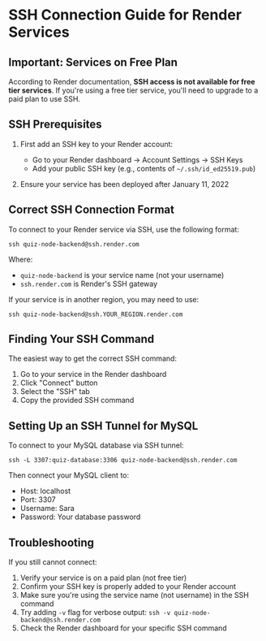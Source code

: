 # SSH Connection Guide for Render Services

## Important: Services on Free Plan

According to Render documentation, **SSH access is not available for free tier services**. If you're using a free tier service, you'll need to upgrade to a paid plan to use SSH.

## SSH Prerequisites

1. First add an SSH key to your Render account:
   - Go to your Render dashboard → Account Settings → SSH Keys
   - Add your public SSH key (e.g., contents of `~/.ssh/id_ed25519.pub`)
   
2. Ensure your service has been deployed after January 11, 2022

## Correct SSH Connection Format

To connect to your Render service via SSH, use the following format:

```
ssh quiz-node-backend@ssh.render.com
```

Where:
- `quiz-node-backend` is your service name (not your username)
- `ssh.render.com` is Render's SSH gateway

If your service is in another region, you may need to use:
```
ssh quiz-node-backend@ssh.YOUR_REGION.render.com
```

## Finding Your SSH Command

The easiest way to get the correct SSH command:
1. Go to your service in the Render dashboard
2. Click "Connect" button
3. Select the "SSH" tab
4. Copy the provided SSH command

## Setting Up an SSH Tunnel for MySQL

To connect to your MySQL database via SSH tunnel:

```
ssh -L 3307:quiz-database:3306 quiz-node-backend@ssh.render.com
```

Then connect your MySQL client to:
- Host: localhost
- Port: 3307
- Username: Sara
- Password: Your database password

## Troubleshooting

If you still cannot connect:

1. Verify your service is on a paid plan (not free tier)
2. Confirm your SSH key is properly added to your Render account
3. Make sure you're using the service name (not username) in the SSH command
4. Try adding `-v` flag for verbose output: `ssh -v quiz-node-backend@ssh.render.com`
5. Check the Render dashboard for your specific SSH command 